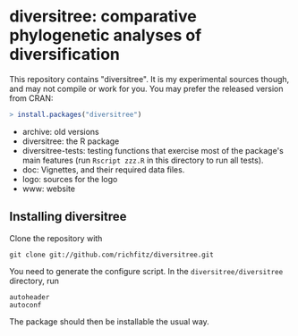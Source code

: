 diversitree: comparative phylogenetic analyses of diversification
=================================================================

This repository contains "diversitree".  It is my experimental sources
though, and may not compile or work for you.  You may prefer the
released version from CRAN:
```R
> install.packages("diversitree")
```

* archive: old versions
* diversitree: the R package
* diversitree-tests: testing functions that exercise most of the
package's main features (run `Rscript zzz.R` in this directory to run
all tests).
* doc: Vignettes, and their required data files.
* logo: sources for the logo
* www: website

Installing diversitree
----------------------

Clone the repository with
```
git clone git://github.com/richfitz/diversitree.git
```

You need to generate the configure script.  In the
`diversitree/diversitree` directory, run
```
autoheader
autoconf
```
The package should then be installable the usual way.


